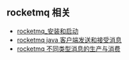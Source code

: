 ## rocketmq 相关

- [rocketmq_安装和启动](./rocketmq_install.md)
- [rocketmq java 客户端发送和接受消息](./rocketmq_java_send_consumer_msg.md)
- [rocketmq 不同类型消息的生产与消费](./rockermq_java_msg_type.md)
